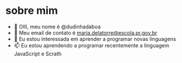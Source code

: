 # sobre mim
- 👀 OIII, meu nome é @dudinhadaboa
- 🌱 Meu email de contato é maria.delatorre@escola.pr.gov.br
- 💞️ Eu estou interessada em aprender a programar novas linguagens
- 📫 Eu estou aprendendo a programar recentemente a linguagem JavaScript e Scrath
